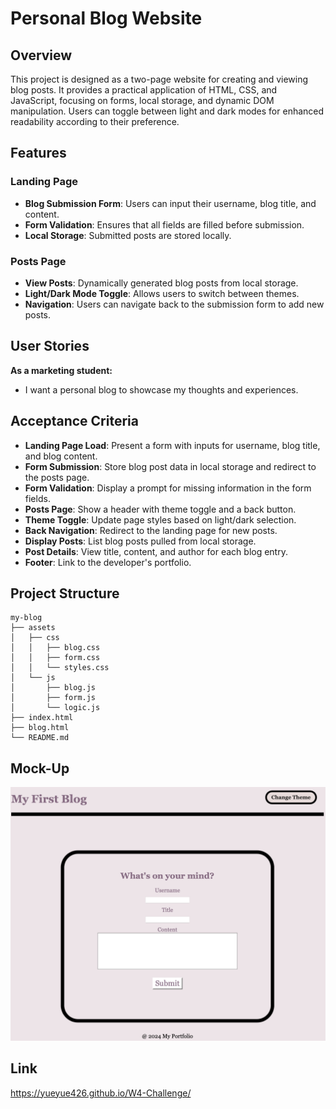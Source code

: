 # Personal Blog Website

## Overview
This project is designed as a two-page website for creating and viewing blog posts. It provides a practical application of HTML, CSS, and JavaScript, focusing on forms, local storage, and dynamic DOM manipulation. Users can toggle between light and dark modes for enhanced readability according to their preference.

## Features

### Landing Page
- **Blog Submission Form**: Users can input their username, blog title, and content.
- **Form Validation**: Ensures that all fields are filled before submission.
- **Local Storage**: Submitted posts are stored locally.

### Posts Page
- **View Posts**: Dynamically generated blog posts from local storage.
- **Light/Dark Mode Toggle**: Allows users to switch between themes.
- **Navigation**: Users can navigate back to the submission form to add new posts.

## User Stories

**As a marketing student:**
- I want a personal blog to showcase my thoughts and experiences.

## Acceptance Criteria

- **Landing Page Load**: Present a form with inputs for username, blog title, and blog content.
- **Form Submission**: Store blog post data in local storage and redirect to the posts page.
- **Form Validation**: Display a prompt for missing information in the form fields.
- **Posts Page**: Show a header with theme toggle and a back button.
- **Theme Toggle**: Update page styles based on light/dark selection.
- **Back Navigation**: Redirect to the landing page for new posts.
- **Display Posts**: List blog posts pulled from local storage.
- **Post Details**: View title, content, and author for each blog entry.
- **Footer**: Link to the developer's portfolio.

## Project Structure
```
my-blog
├── assets
│   ├── css
│   │   ├── blog.css
│   │   ├── form.css
│   │   └── styles.css
│   └── js
│       ├── blog.js
│       ├── form.js
│       └── logic.js
├── index.html
├── blog.html
└── README.md
```

## Mock-Up
![alt text](image.png)

## Link
https://yueyue426.github.io/W4-Challenge/
